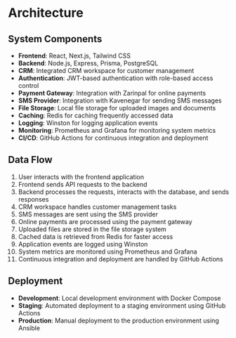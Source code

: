 # Architecture

## System Components

- **Frontend**: React, Next.js, Tailwind CSS
- **Backend**: Node.js, Express, Prisma, PostgreSQL
- **CRM**: Integrated CRM workspace for customer management
- **Authentication**: JWT-based authentication with role-based access control
- **Payment Gateway**: Integration with Zarinpal for online payments
- **SMS Provider**: Integration with Kavenegar for sending SMS messages
- **File Storage**: Local file storage for uploaded images and documents
- **Caching**: Redis for caching frequently accessed data
- **Logging**: Winston for logging application events
- **Monitoring**: Prometheus and Grafana for monitoring system metrics
- **CI/CD**: GitHub Actions for continuous integration and deployment

## Data Flow

1. User interacts with the frontend application
2. Frontend sends API requests to the backend
3. Backend processes the requests, interacts with the database, and sends responses
4. CRM workspace handles customer management tasks
5. SMS messages are sent using the SMS provider
6. Online payments are processed using the payment gateway
7. Uploaded files are stored in the file storage system
8. Cached data is retrieved from Redis for faster access
9. Application events are logged using Winston
10. System metrics are monitored using Prometheus and Grafana
11. Continuous integration and deployment are handled by GitHub Actions

## Deployment

- **Development**: Local development environment with Docker Compose
- **Staging**: Automated deployment to a staging environment using GitHub Actions
- **Production**: Manual deployment to the production environment using Ansible